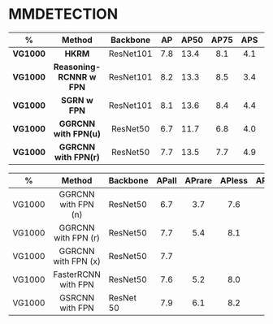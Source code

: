 # MMDETECTION



|   %        |             Method        | Backbone     | AP     | AP50     | AP75 | APS     | APM  | APL  | AR100 | ARS  | ARM     | ARL  |
| :--------: | :-----------------------: | :----------: | :----: | -------- | :--: | :-----: | :--: | :--: | :---: | :--: | :-----: | :--: |
| **VG1000** |         **HKRM**          |  ResNet101   |  7.8   | 13.4     | 8.1  |   4.1   | 8.1  | 12.7 | 22.7  | 9.6  |  20.8   | 31.4 |
| **VG1000** | **Reasoning-RCNNR w FPN** |  ResNet101   |  8.2   | 13.3     | 8.5  |   3.4   | 8.3  | 14.0 | 23.5  | 8.8  |  21.7   | 32.9 |
| **VG1000** |      **SGRN w FPN**       |  ResNet101   |  8.1   | 13.6     | 8.4  |   4.4   | 8.2  | 12.8 | 26.2  | 12.4 |  23.9   | 34.0 |
| **VG1000** |  **GGRCNN with FPN(u)**   |   ResNet50   |  6.7   | 11.7     | 6.8  |   4.0   | 7.1  | 9.6  | 25.2  | 15.4 |  24.0   | 28.3 |
| **VG1000** |  **GGRCNN with FPN(r)**   |   ResNet50   |  7.7   | 13.5     | 7.7  |   4.9   | 8.4  | 11.4 | 28.5  | 17.3 |  27.8   | 32.1 |







|   %    |       Method        | Backbone  | APall | APrare | APless | APmiddle | APmany | ARall | ARrare | ARless | ARmiddle | ARmany |
| :----: | :-----------------: | --------- | :---: | :----: | :----: | :------: | :----: | :---: | :----: | :----: | :------: | :----: |
| VG1000 | GGRCNN with FPN (n) | ResNet50  |  6.7  |  3.7   |  7.6   |   14.4   |  15.0  | 25.2  |  15.7  |  28.5  |   41.3   |  44.7  |
| VG1000 | GGRCNN with FPN (r) | ResNet50  |  7.7  |  5.4   |  8.1   |   14.8   |  15.0  | 28.5  |  21.2  |  30.5  |   41.9   |  44.7  |
| VG1000 | GGRCNN with FPN (x) | ResNet50  |  7.7  |        |        |          |        |       |        |        |          |        |
| VG1000 | FasterRCNN with FPN | ResNet50  |  7.6  |  5.2   |  8.0   |   15.0   |  15.2  |       |  20.6  |  30.1  |   42.1   |  44.7  |
| VG1000 |   GSRCNN with FPN   | ResNet 50 |  7.9  |  6.1   |  8.2   |   14.5   |  14.8  | 31.7  |  28.7  |  31.4  |   39.0   |  41.5  |

